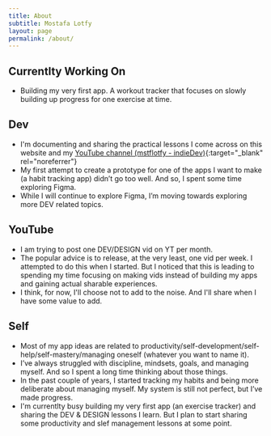 ```yaml
---
title: About
subtitle: Mostafa Lotfy
layout: page
permalink: /about/
---
```


## Currentlty Working On

- Building my very first app. A workout tracker that focuses on slowly building up progress for one exercise at time. 

## Dev

- I'm documenting and sharing the practical lessons I come across on this website and my [YouTube channel (mstflotfy - indieDev)](https://www.youtube.com/mstflotfy+-+indieDev){:target="_blank" rel="noreferrer"}
- My first attempt to create a prototype for one of the apps I want to make (a habit tracking app) didn’t go too well. And so, I spent some time exploring Figma.
- While I will continue to explore Figma, I’m moving towards exploring more DEV related topics. 

## YouTube

- I am trying to post one DEV/DESIGN vid on YT per month.
- The popular advice is to release, at the very least, one vid per week. I attempted to do this when I started. But I noticed that this is leading to spending my time focusing on making vids instead of building my apps and gaining actual sharable experiences.
- I think, for now, I'll choose not to add to the noise. And I'll share when I have some value to add.

## Self

- Most of my app ideas are related to productivity/self-development/self-help/self-mastery/managing oneself (whatever you want to name it).
- I’ve always struggled with discipline, mindsets, goals, and managing myself. And so I spent a long time thinking about those things.
- In the past couple of years, I started tracking my habits and being more deliberate about managing myself. My system is still not perfect, but I’ve made progress.
- I'm currentlty busy building my very first app (an exercise tracker) and sharing the DEV & DESIGN lessons I learn. But I plan to start sharing some productivity and slef management lessons at some point.